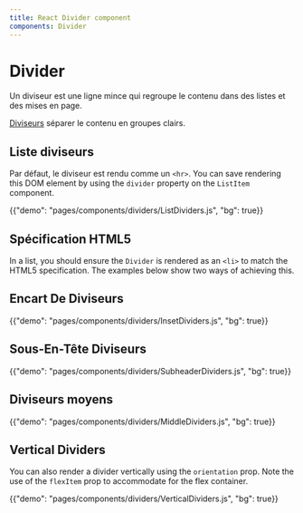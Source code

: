 ```yaml
---
title: React Divider component
components: Divider
---
```


# Divider

<p class="description">Un diviseur est une ligne mince qui regroupe le contenu dans des listes et des mises en page.</p>

[Diviseurs](https://material.io/design/components/dividers.html) séparer le contenu en groupes clairs.

## Liste diviseurs

Par défaut, le diviseur est rendu comme un `<hr>`. You can save rendering this DOM element by using the `divider` property on the `ListItem` component.

{{"demo": "pages/components/dividers/ListDividers.js", "bg": true}}

## Spécification HTML5

In a list, you should ensure the `Divider` is rendered as an `<li>` to match the HTML5 specification. The examples below show two ways of achieving this.

## Encart De Diviseurs

{{"demo": "pages/components/dividers/InsetDividers.js", "bg": true}}

## Sous-En-Tête Diviseurs

{{"demo": "pages/components/dividers/SubheaderDividers.js", "bg": true}}

## Diviseurs moyens

{{"demo": "pages/components/dividers/MiddleDividers.js", "bg": true}}

## Vertical Dividers

You can also render a divider vertically using the `orientation` prop. Note the use of the `flexItem` prop to accommodate for the flex container.

{{"demo": "pages/components/dividers/VerticalDividers.js", "bg": true}}